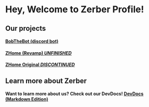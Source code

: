 # Hey, Welcome to Zerber Profile!

## Our projects
#### [BobTheBot (discord bot)](https://pso-bobthebot.github.io)
#### [ZHome (Revamp) ***UNFINISHED***](https://github.com/zerberdev/home)
#### [ZHome Original ***DISCONTINUED***](https://zerberdev.github.io)

## Learn more about Zerber
#### Want to learn more about us? Check out our DevDocs! [DevDocs (Markdown Edition)](https://zerberdev.github.io/docs)
